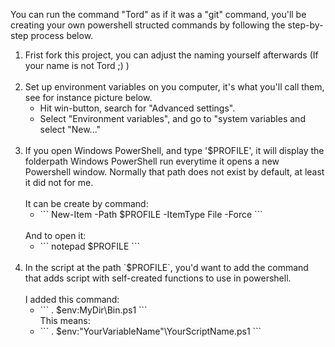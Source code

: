 You can run the command "Tord" as if it was a "git" command, you'll be creating your own powershell structed commands by following the step-by-step process below.

<ol>
  <li>
    Frist fork this project, you can adjust the naming yourself afterwards (If your name is not Tord ;) )<br/> <br/>
  </li>
  <li>
    Set up environment variables on you computer, it's what you'll call them, see for instance picture below.
    <ul>
      <li>
        Hit win-button, search for "Advanced settings".
      </li>
      <li>
        Select "Environment variables", and go to "system variables and select "New..."
      </li>
    </ul>
    <br/>
  </li>
  <li>
    If you open Windows PowerShell, and type '$PROFILE', it will display the folderpath Windows PowerShell run everytime it opens a new Powershell window. Normally that path does not exist by default, at least it did not for me. <br/><br/>It can be create by command:
    <ul>
      <li>
        ```
        New-Item -Path $PROFILE -ItemType File -Force
        ```
      </li>
    </ul><br/>
    And to open it:
    <ul>
      <li>
        ```
        notepad $PROFILE
        ```
      </li>
    </ul>
  </li>
  <br/>
  <li>
    In the script at the path `$PROFILE`, you'd want to add the command that adds script with self-created functions to use in powershell. <br/><br/>I added this command:
     <ul>
      <li>
        ```
        . $env:MyDir\Bin.ps1
        ```
      </li>
       This means:
      <li>
        ```
        . $env:"YourVariableName"\YourScriptName.ps1
        ```
      </li>
    </ul>
    
  </li>
</ol>
